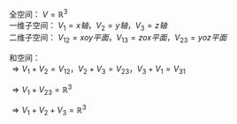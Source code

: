 全空间： $V=\mathbb{R}^3$   
一维子空间： $V_1=x轴，V_2=y轴，V_3=z轴$   
二维子空间： $V_{12}=xoy平面，V_{13}=zox平面，V_{23}=yoz平面$   
  
和空间：  
 $\Rightarrow V_1+V_2=V_{12}，  
V_2+V_3=V_{23}，  
V_3+V_1=V_{31}$   
  
 $\Rightarrow V_1+V_{23}=\mathbb{R}^3$   
  
 $\Rightarrow V_1+V_2+V_3=\mathbb{R}^3$   
